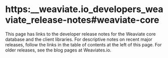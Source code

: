 # https:\_\_weaviate.io_developers_weaviate_release-notes#weaviate-core

This page has links to the developer release notes for the Weaviate core database and the client libraries. For descriptive notes on recent major releases, follow the links in the table of contents at the left of this page. For older releases, see the blog pages at Weaviates.io.
